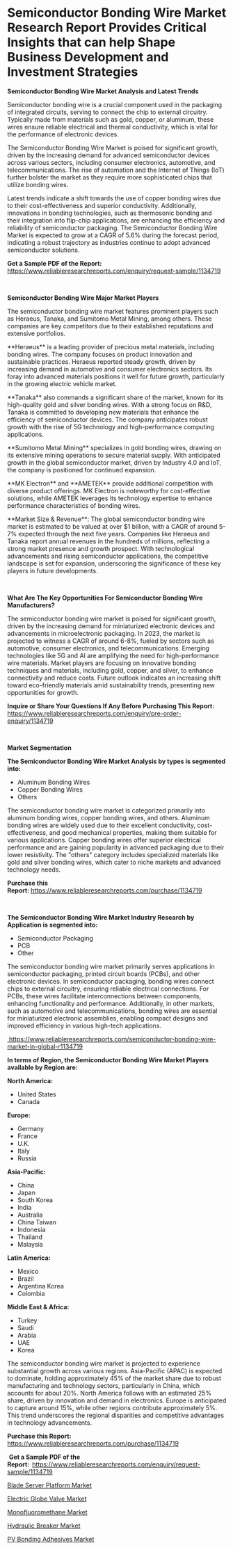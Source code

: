 <p><h1>Semiconductor Bonding Wire Market Research Report Provides Critical Insights that can help Shape Business Development and Investment Strategies</h1></p><p><strong>Semiconductor Bonding Wire Market Analysis and Latest Trends</strong></p>
<p><p>Semiconductor bonding wire is a crucial component used in the packaging of integrated circuits, serving to connect the chip to external circuitry. Typically made from materials such as gold, copper, or aluminum, these wires ensure reliable electrical and thermal conductivity, which is vital for the performance of electronic devices.</p><p>The Semiconductor Bonding Wire Market is poised for significant growth, driven by the increasing demand for advanced semiconductor devices across various sectors, including consumer electronics, automotive, and telecommunications. The rise of automation and the Internet of Things (IoT) further bolster the market as they require more sophisticated chips that utilize bonding wires.</p><p>Latest trends indicate a shift towards the use of copper bonding wires due to their cost-effectiveness and superior conductivity. Additionally, innovations in bonding technologies, such as thermosonic bonding and their integration into flip-chip applications, are enhancing the efficiency and reliability of semiconductor packaging. The Semiconductor Bonding Wire Market is expected to grow at a CAGR of 5.6% during the forecast period, indicating a robust trajectory as industries continue to adopt advanced semiconductor solutions.</p></p>
<p><strong>Get a Sample PDF of the Report:&nbsp;</strong> <a href="https://www.reliableresearchreports.com/enquiry/request-sample/1134719?utm_campaign=114&utm_medium=2&utm_source=Github&utm_content=ia&utm_term=18112024&utm_id=semiconductor-bonding-wire">https://www.reliableresearchreports.com/enquiry/request-sample/1134719</a></p>
<p>&nbsp;</p>
<p><strong>Semiconductor Bonding Wire Major Market Players</strong></p>
<p><p>The semiconductor bonding wire market features prominent players such as Heraeus, Tanaka, and Sumitomo Metal Mining, among others. These companies are key competitors due to their established reputations and extensive portfolios.</p><p>**Heraeus** is a leading provider of precious metal materials, including bonding wires. The company focuses on product innovation and sustainable practices. Heraeus reported steady growth, driven by increasing demand in automotive and consumer electronics sectors. Its foray into advanced materials positions it well for future growth, particularly in the growing electric vehicle market.</p><p>**Tanaka** also commands a significant share of the market, known for its high-quality gold and silver bonding wires. With a strong focus on R&D, Tanaka is committed to developing new materials that enhance the efficiency of semiconductor devices. The company anticipates robust growth with the rise of 5G technology and high-performance computing applications.</p><p>**Sumitomo Metal Mining** specializes in gold bonding wires, drawing on its extensive mining operations to secure material supply. With anticipated growth in the global semiconductor market, driven by Industry 4.0 and IoT, the company is positioned for continued expansion.</p><p>**MK Electron** and **AMETEK** provide additional competition with diverse product offerings. MK Electron is noteworthy for cost-effective solutions, while AMETEK leverages its technology expertise to enhance performance characteristics of bonding wires.</p><p>**Market Size & Revenue**: The global semiconductor bonding wire market is estimated to be valued at over $1 billion, with a CAGR of around 5-7% expected through the next five years. Companies like Heraeus and Tanaka report annual revenues in the hundreds of millions, reflecting a strong market presence and growth prospect. With technological advancements and rising semiconductor applications, the competitive landscape is set for expansion, underscoring the significance of these key players in future developments.</p></p>
<p>&nbsp;</p>
<p><strong>What Are The Key Opportunities For Semiconductor Bonding Wire Manufacturers?</strong></p>
<p><p>The semiconductor bonding wire market is poised for significant growth, driven by the increasing demand for miniaturized electronic devices and advancements in microelectronic packaging. In 2023, the market is projected to witness a CAGR of around 6-8%, fueled by sectors such as automotive, consumer electronics, and telecommunications. Emerging technologies like 5G and AI are amplifying the need for high-performance wire materials. Market players are focusing on innovative bonding techniques and materials, including gold, copper, and silver, to enhance connectivity and reduce costs. Future outlook indicates an increasing shift toward eco-friendly materials amid sustainability trends, presenting new opportunities for growth.</p></p>
<p><strong>Inquire or Share Your Questions If Any Before Purchasing This Report:</strong> <a href="https://www.reliableresearchreports.com/enquiry/pre-order-enquiry/1134719?utm_campaign=114&utm_medium=2&utm_source=Github&utm_content=ia&utm_term=18112024&utm_id=semiconductor-bonding-wire">https://www.reliableresearchreports.com/enquiry/pre-order-enquiry/1134719</a></p>
<p>&nbsp;</p>
<p><strong>Market Segmentation</strong></p>
<p><strong>The Semiconductor Bonding Wire Market Analysis by types is segmented into:</strong></p>
<p><ul><li>Aluminum Bonding Wires</li><li>Copper Bonding Wires</li><li>Others</li></ul></p>
<p><p>The semiconductor bonding wire market is categorized primarily into aluminum bonding wires, copper bonding wires, and others. Aluminum bonding wires are widely used due to their excellent conductivity, cost-effectiveness, and good mechanical properties, making them suitable for various applications. Copper bonding wires offer superior electrical performance and are gaining popularity in advanced packaging due to their lower resistivity. The "others" category includes specialized materials like gold and silver bonding wires, which cater to niche markets and advanced technology needs.</p></p>
<p><strong>Purchase this Report:&nbsp;</strong><a href="https://www.reliableresearchreports.com/purchase/1134719?utm_campaign=114&utm_medium=2&utm_source=Github&utm_content=ia&utm_term=18112024&utm_id=semiconductor-bonding-wire">https://www.reliableresearchreports.com/purchase/1134719</a></p>
<p>&nbsp;</p>
<p><strong>The Semiconductor Bonding Wire Market Industry Research by Application is segmented into:</strong></p>
<p><ul><li>Semiconductor Packaging</li><li>PCB</li><li>Other</li></ul></p>
<p><p>The semiconductor bonding wire market primarily serves applications in semiconductor packaging, printed circuit boards (PCBs), and other electronic devices. In semiconductor packaging, bonding wires connect chips to external circuitry, ensuring reliable electrical connections. For PCBs, these wires facilitate interconnections between components, enhancing functionality and performance. Additionally, in other markets, such as automotive and telecommunications, bonding wires are essential for miniaturized electronic assemblies, enabling compact designs and improved efficiency in various high-tech applications.</p></p>
<p><a href="https://www.reliableresearchreports.com/semiconductor-bonding-wire-market-in-global-r1134719?utm_campaign=114&utm_medium=2&utm_source=Github&utm_content=ia&utm_term=18112024&utm_id=semiconductor-bonding-wire">&nbsp;https://www.reliableresearchreports.com/semiconductor-bonding-wire-market-in-global-r1134719</a></p>
<p><strong>In terms of Region, the Semiconductor Bonding Wire Market Players available by Region are:</strong></p>
<p>
    <p> <strong> North America: </strong>
        <ul>
            <li>United States</li>
            <li>Canada</li>
        </ul>
        </p> 
    <p> <strong> Europe: </strong>
        <ul>
            <li>Germany</li>
            <li>France</li>
            <li>U.K.</li>
            <li>Italy</li>
            <li>Russia</li>
        </ul>
        </p> 
    <p> <strong> Asia-Pacific: </strong>
        <ul>
            <li>China</li>
            <li>Japan</li>
            <li>South Korea</li>
            <li>India</li>
            <li>Australia</li>
            <li>China Taiwan</li>
            <li>Indonesia</li>
            <li>Thailand</li>
            <li>Malaysia</li>
        </ul>
        </p> 
    <p> <strong> Latin America: </strong>
        <ul>
            <li>Mexico</li>
            <li>Brazil</li>
            <li>Argentina Korea</li>
            <li>Colombia</li>
        </ul>
        </p> 
    <p> <strong> Middle East & Africa: </strong>
        <ul>
            <li>Turkey</li>
            <li>Saudi</li>
            <li>Arabia</li>
            <li>UAE</li>
            <li>Korea</li>
        </ul>
    </p>
    </p>
<p><p>The semiconductor bonding wire market is projected to experience substantial growth across various regions. Asia-Pacific (APAC) is expected to dominate, holding approximately 45% of the market share due to robust manufacturing and technology sectors, particularly in China, which accounts for about 20%. North America follows with an estimated 25% share, driven by innovation and demand in electronics. Europe is anticipated to capture around 15%, while other regions contribute approximately 5%. This trend underscores the regional disparities and competitive advantages in technology advancements.</p></p>
<p><strong>Purchase this Report: </strong><a href="https://www.reliableresearchreports.com/purchase/1134719?utm_campaign=114&utm_medium=2&utm_source=Github&utm_content=ia&utm_term=18112024&utm_id=semiconductor-bonding-wire">https://www.reliableresearchreports.com/purchase/1134719</a></p>
<p>&nbsp;<strong>Get a Sample PDF of the Report:&nbsp;&nbsp;</strong><a href="https://www.reliableresearchreports.com/enquiry/request-sample/1134719?utm_campaign=114&utm_medium=2&utm_source=Github&utm_content=ia&utm_term=18112024&utm_id=semiconductor-bonding-wire">https://www.reliableresearchreports.com/enquiry/request-sample/1134719</a></p>
<p><strong></strong></p>
<p><p><a href="https://issuu.com/reportprime-2/docs/blade-server-platform-market-size-2_41ca0132b40a5c?utm_campaign=114&utm_medium=2&utm_source=Github&utm_content=ia&utm_term=18112024&utm_id=semiconductor-bonding-wire">Blade Server Platform Market</a></p><p><a href="https://www.linkedin.com/pulse/emerging-technologies-reshaping-electric-globe-valve-market-qo2ic?utm_campaign=114&utm_medium=2&utm_source=Github&utm_content=ia&utm_term=18112024&utm_id=semiconductor-bonding-wire">Electric Globe Valve Market</a></p><p><a href="https://github.com/rahu1506/Market-Research-Report-List-6/blob/main/monofluoromethane-market.md?utm_campaign=114&utm_medium=2&utm_source=Github&utm_content=ia&utm_term=18112024&utm_id=semiconductor-bonding-wire">Monofluoromethane Market</a></p><p><a href="https://www.linkedin.com/pulse/hydraulic-breaker-market-segmentation-in-depth-analysis-construction-cvdlc?utm_campaign=114&utm_medium=2&utm_source=Github&utm_content=ia&utm_term=18112024&utm_id=semiconductor-bonding-wire">Hydraulic Breaker Market</a></p><p><a href="https://github.com/MonroeBullock54/Market-Research-Report-List-1/blob/main/pv-bonding-adhesives-market.md?utm_campaign=114&utm_medium=2&utm_source=Github&utm_content=ia&utm_term=18112024&utm_id=semiconductor-bonding-wire">PV Bonding Adhesives Market</a></p></p>